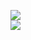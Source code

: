 [![](https://img.shields.io/badge/Made%20With-Github%20Spray-lightgrey.svg?style=for-the-badge&logo=github)](https://github.com/Annihil/github-spray#13858)  
[![](https://i.imgur.com/2DrTn0Z.gif)](https://github.com/Annihil/github-spray)